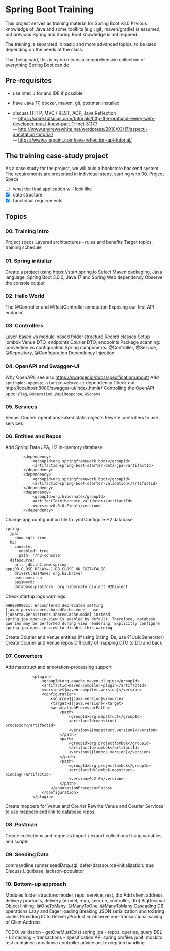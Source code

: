 # Spring Boot Training
This project serves as training material for Spring Boot v3.0
Prvious knowledge of Java and some toolkits (e.g.: git, maven/gradle) is assumed, but previous Spring and Spring Boot knowledge is not required.

The training is separated in basic and more advanced topics, to be used depending on the needs of the class.

That being said, this is by no means a comprehensive collection of everything Spring Boot can do.

## Pre-requisites
- use IntelliJ for and IDE if possible
- have Java 17, docker, maven, git, postman installed

- discuss HTTP, MVC / REST, AOP, Java Reflection  
-- https://code.tutsplus.com/tutorials/http-the-protocol-every-web-developer-must-know-part-1--net-31177  
-- http://www.andrewewhite.net/wordpress/2010/03/17/aspectj-annotation-tutorial/  
-- https://www.sitepoint.com/java-reflection-api-tutorial/  

## The training case-study project
As a case study for the project, we will buld a bookstore backend system.
The requirements are presented in individual steps, starting with 00. Project Specs

- [ ] what the final application will look like
- [x] data structure
- [x] functional requirements

## Topics

### 00. Training Intro
Project specs
Layered architectures - rules and benefits
Target topics, training schedule

### 01. Spring initializr
Create a project using https://start.spring.io
Select Maven packaging, Java language, Spring Boot 3.0.0, Java 17 and Spring Web dependency
Observe the console output

### 02. Hello World
The @Controller and @RestController annotation
Exposing our first API endpoint

### 03. Controllers
Layer-based vs module-based folder structure
Record classes
Setup lombok
Venue DTO, endpoints
Courier DTO, endpoints
Package scanning: convention vs configuration
Spring components: @Controller, @Service, @Repository, @Configuration
Dependency Injection

### 04. OpenAPI and Swagger-UI
Why OpenAPI; see also https://swagger.io/docs/specification/about/
Add `springdoc-openapi-starter-webmvc-ui` dependency
Check out http://localhost:8080/swagger-ui/index.html#/
Controlling the OpenAPI spec: `@Tag`, `@Operation`, `@ApiResponse`, `@Schema`

### 05. Services
Venue, Courier operations
Faked static objects
Rewrite controllers to use services

### 06. Entities and Repos
Add Spring Data JPA, H2 in-memory database
```        
		<dependency>
            <groupId>org.springframework.boot</groupId>
            <artifactId>spring-boot-starter-data-jpa</artifactId>
        </dependency>
        <dependency>
            <groupId>org.springframework.boot</groupId>
            <artifactId>spring-boot-starter-validation</artifactId>
        </dependency>
        <dependency>
            <groupId>org.hibernate</groupId>
            <artifactId>hibernate-validator</artifactId>
            <version>8.0.0.Final</version>
        </dependency>
```
Change app configuration file to .yml
Configure H2 database
```
spring:
  jpa:
    show-sql: true
  h2:
    console:
      enabled: true
      path: '/h2-console'
  datasource:
    url: jdbc:h2:mem:spring-app;DB_CLOSE_DELAY=-1;DB_CLOSE_ON_EXIT=FALSE
    driverClassName: org.h2.Driver
    username: sa
    password: 
    database-platform: org.hibernate.dialect.H2Dialect
```
Check startup logs warnings
```
HHH90000021: Encountered deprecated setting [javax.persistence.sharedCache.mode], use [jakarta.persistence.sharedCache.mode] instead
spring.jpa.open-in-view is enabled by default. Therefore, database queries may be performed during view rendering. Explicitly configure spring.jpa.open-in-view to disable this warning
```
Create Courier and Venue entities (if using String IDs, use @UuidGenerator)
Create Courier and Venue repos
Difficulty of mapping DTO to DO and back

### 07. Converters
Add mapstruct and annotation-processing support
```
			<plugin>
                <groupId>org.apache.maven.plugins</groupId>
                <artifactId>maven-compiler-plugin</artifactId>
                <version>${maven-compiler.version}</version>
                <configuration>
                    <source>${java.version}</source>
                    <target>${java.version}</target>
                    <annotationProcessorPaths>
                        <path>
                            <groupId>org.mapstruct</groupId>
                            <artifactId>mapstruct-processor</artifactId>
                            <version>${mapstruct.version}</version>
                        </path>
                        <path>
                            <groupId>org.projectlombok</groupId>
                            <artifactId>lombok</artifactId>
                            <version>${lombok.version}</version>
                        </path>
                        <path>
                            <groupId>org.projectlombok</groupId>
                            <artifactId>lombok-mapstruct-binding</artifactId>
                            <version>0.2.0</version>
                        </path>
                    </annotationProcessorPaths>
                </configuration>
            </plugin>
```
Create mappers for Venue and Courier
Rewrite Venue and Courier Services to use mappers and link to database repos

### 08. Postman
Create collections and requests
Import / export collections
Using variables and scripts

### 09. Seeding Data
commandline runner
seedData.sql, defer-datasource-initialization: true
Discuss Liquibase, jackson-populator

### 10. Bottom-up approach
Modules folder structure: model, repo, service, rest, dto
Add client address, delivery products, delivery (model, repo, service, controller, dto)
BigDecimal
Object linking; @OneToMany, @ManyToOne, @ManyToMany
Cascading DB operations
Lazy and Eager loading
Breaking JSON serialization and toString cycles
Providing ID to DeliveryProduct => observe non-transactional saving of ClientAddress


TODO:
	validation
		- getOneMustExist
	spring jpa
		- repos, queries, query DSL
		- L2 caching
		- transactions
		- specification API
	spring profiles
	junit, mockito
	test containers
	mockmvc
	controller advice and exception handling
